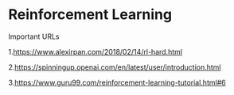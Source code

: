 # Reinforcement Learning

Important URLs

1.https://www.alexirpan.com/2018/02/14/rl-hard.html

2.https://spinningup.openai.com/en/latest/user/introduction.html

3.https://www.guru99.com/reinforcement-learning-tutorial.html#6
